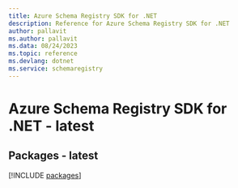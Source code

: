 ```yaml
---
title: Azure Schema Registry SDK for .NET
description: Reference for Azure Schema Registry SDK for .NET
author: pallavit
ms.author: pallavit
ms.data: 08/24/2023
ms.topic: reference
ms.devlang: dotnet
ms.service: schemaregistry
---
```

# Azure Schema Registry SDK for .NET - latest
## Packages - latest
[!INCLUDE [packages](schema-registry-index.md)]